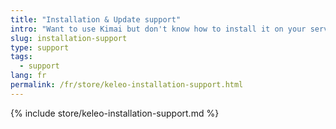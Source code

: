 ```yaml
---
title: "Installation & Update support"
intro: "Want to use Kimai but don't know how to install it on your server?"
slug: installation-support
type: support
tags:
  - support
lang: fr
permalink: /fr/store/keleo-installation-support.html
---
```


{% include store/keleo-installation-support.md %}
